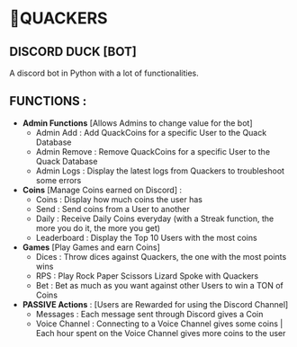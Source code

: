 # 🦆QUACKERS
## DISCORD DUCK [BOT]

A discord bot in Python with a lot of functionalities. 


## FUNCTIONS :
- **Admin Functions** [Allows Admins to change value for the bot]
  - Admin Add : Add QuackCoins for a specific User to the Quack Database
  - Admin Remove : Remove QuackCoins for a specific User to the Quack Database
  - Admin Logs : Display the latest logs from Quackers to troubleshoot some errors
- **Coins** [Manage Coins earned on Discord] :
  - Coins : Display how much coins the user has
  - Send : Send coins from a User to another
  - Daily : Receive Daily Coins everyday (with a Streak function, the more you do it, the more you get)
  - Leaderboard : Display the Top 10 Users with the most coins
- **Games** [Play Games and earn Coins]
  - Dices : Throw dices against Quackers, the one with the most points wins
  - RPS : Play Rock Paper Scissors Lizard Spoke with Quackers
  - Bet : Bet as much as you want against other Users to win a TON of Coins
- **PASSIVE Actions** : [Users are Rewarded for using the Discord Channel]
  - Messages : Each message sent through Discord gives a Coin
  - Voice Channel : Connecting to a Voice Channel gives some coins | Each hour spent on the Voice Channel gives more coins to the user 
